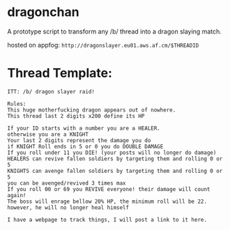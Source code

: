 dragonchan
==========

A prototype script to transform any /b/ thread into a dragon slaying match. 

hosted on appfog:
`http://dragonslayer.eu01.aws.af.cm/$THREADID`


Thread Template:
================
```
ITT: /b/ dragon slayer raid!

Rules:
This huge motherfucking dragon appears out of nowhere.
This thread last 2 digits x200 define its HP

If your ID starts with a number you are a HEALER.
otherwise you are a KNIGHT
Your last 2 digits represent the damage you do
if KNIGHT Roll ends in 5 or 0 you do DOUBLE DAMAGE
If you roll under 11 you DIE! (your posts will no longer do damage)
HEALERS can revive fallen soldiers by targeting them and rolling 0 or 5
KNIGHTS can avenge fallen soldiers by targeting them and rolling 0 or 5
you can be avenged/revived 3 times max
If you roll 00 or 69 you REVIVE everyone! their damage will count again! 
The boss will enrage bellow 20% HP, the minimum roll will be 22. however, he will no longer heal himself 

I have a webpage to track things, I will post a link to it here.
```
